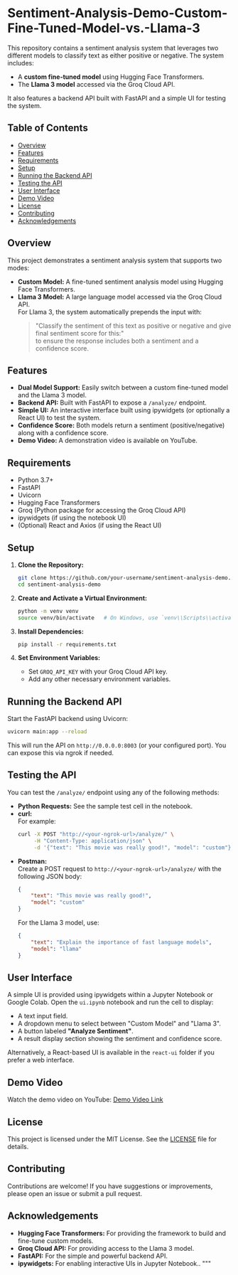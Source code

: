 # Sentiment-Analysis-Demo-Custom-Fine-Tuned-Model-vs.-Llama-3



This repository contains a sentiment analysis system that leverages two different models to classify text as either positive or negative. The system includes:

- A **custom fine-tuned model** using Hugging Face Transformers.
- The **Llama 3 model** accessed via the Groq Cloud API.

It also features a backend API built with FastAPI and a simple UI for testing the system.

## Table of Contents

- [Overview](#overview)
- [Features](#features)
- [Requirements](#requirements)
- [Setup](#setup)
- [Running the Backend API](#running-the-backend-api)
- [Testing the API](#testing-the-api)
- [User Interface](#user-interface)
- [Demo Video](#demo-video)
- [License](#license)
- [Contributing](#contributing)
- [Acknowledgements](#acknowledgements)

## Overview

This project demonstrates a sentiment analysis system that supports two modes:
- **Custom Model:** A fine-tuned sentiment analysis model using Hugging Face Transformers.
- **Llama 3 Model:** A large language model accessed via the Groq Cloud API.  
  For Llama 3, the system automatically prepends the input with:
  > "Classify the sentiment of this text as positive or negative and give final sentiment score for this:"  
  to ensure the response includes both a sentiment and a confidence score.

## Features

- **Dual Model Support:** Easily switch between a custom fine-tuned model and the Llama 3 model.
- **Backend API:** Built with FastAPI to expose a `/analyze/` endpoint.
- **Simple UI:** An interactive interface built using ipywidgets (or optionally a React UI) to test the system.
- **Confidence Score:** Both models return a sentiment (positive/negative) along with a confidence score.
- **Demo Video:** A demonstration video is available on YouTube.

## Requirements

- Python 3.7+
- FastAPI
- Uvicorn
- Hugging Face Transformers
- Groq (Python package for accessing the Groq Cloud API)
- ipywidgets (if using the notebook UI)
- (Optional) React and Axios (if using the React UI)

## Setup

1. **Clone the Repository:**

   ```bash
   git clone https://github.com/your-username/sentiment-analysis-demo.git
   cd sentiment-analysis-demo
   ```

2. **Create and Activate a Virtual Environment:**

   ```bash
   python -m venv venv
   source venv/bin/activate   # On Windows, use `venv\\Scripts\\activate`
   ```

3. **Install Dependencies:**

   ```bash
   pip install -r requirements.txt
   ```

4. **Set Environment Variables:**

   - Set `GROQ_API_KEY` with your Groq Cloud API key.
   - Add any other necessary environment variables.

## Running the Backend API

Start the FastAPI backend using Uvicorn:

```bash
uvicorn main:app --reload
```

This will run the API on `http://0.0.0.0:8003` (or your configured port). You can expose this via ngrok if needed.

## Testing the API

You can test the `/analyze/` endpoint using any of the following methods:

- **Python Requests:** See the sample test cell in the notebook.
- **curl:**  
  For example:
  ```bash
  curl -X POST "http://<your-ngrok-url>/analyze/" \
       -H "Content-Type: application/json" \
       -d '{"text": "This movie was really good!", "model": "custom"}'
  ```
- **Postman:**  
  Create a POST request to `http://<your-ngrok-url>/analyze/` with the following JSON body:
  ```json
  {
      "text": "This movie was really good!",
      "model": "custom"
  }
  ```
  For the Llama 3 model, use:
  ```json
  {
      "text": "Explain the importance of fast language models",
      "model": "llama"
  }
  ```

## User Interface

A simple UI is provided using ipywidgets within a Jupyter Notebook or Google Colab. Open the `ui.ipynb` notebook and run the cell to display:
- A text input field.
- A dropdown menu to select between "Custom Model" and "Llama 3".
- A button labeled **"Analyze Sentiment"**.
- A result display section showing the sentiment and confidence score.

Alternatively, a React-based UI is available in the `react-ui` folder if you prefer a web interface.

## Demo Video

Watch the demo video on YouTube: [Demo Video Link](https://youtu.be/HNTzqxRKDBU)

## License

This project is licensed under the MIT License. See the [LICENSE](LICENSE) file for details.

## Contributing

Contributions are welcome! If you have suggestions or improvements, please open an issue or submit a pull request.

## Acknowledgements

- **Hugging Face Transformers:** For providing the framework to build and fine-tune custom models.
- **Groq Cloud API:** For providing access to the Llama 3 model.
- **FastAPI:** For the simple and powerful backend API.
- **ipywidgets:** For enabling interactive UIs in Jupyter Notebook..
"""
